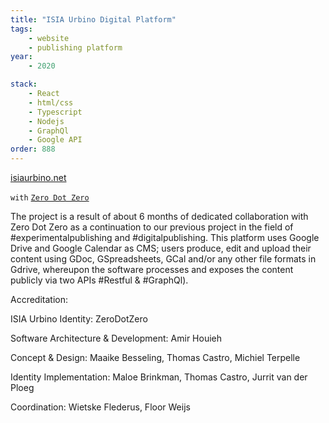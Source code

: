 ```yaml
---
title: "ISIA Urbino Digital Platform"
tags:
    - website
    - publishing platform
year:
    - 2020

stack:
    - React
    - html/css
    - Typescript
    - Nodejs
    - GraphQl
    - Google API
order: 888
---
```

[isiaurbino.net](https://isiaurbino.net)

`with` [`Zero Dot Zero`](http://zerodotzero.net)

The project is a result of about 6 months of dedicated collaboration with Zero Dot Zero as a continuation to  our previous project in the field of #experimentalpublishing and #digitalpublishing.
This platform uses Google Drive and Google Calendar as CMS; users produce, edit and upload their content using GDoc, GSpreadsheets, GCal and/or any other file formats in Gdrive, whereupon the software processes and exposes the content publicly via two APIs #Restful & #GraphQl).

Accreditation:

ISIA Urbino Identity:
ZeroDotZero


Software Architecture & Development:
Amir Houieh


Concept & Design:
Maaike Besseling, Thomas Castro, Michiel Terpelle


Identity Implementation:
Maloe Brinkman, Thomas Castro, Jurrit van der Ploeg


Coordination:
Wietske Flederus, Floor Weijs
